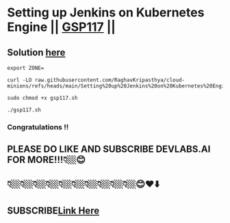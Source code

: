 # Setting up Jenkins on Kubernetes Engine || [GSP117](https://www.cloudskillsboost.google/focuses/1776?parent=catalog) ||

## Solution [here]()


```
export ZONE=
```
```
curl -LO raw.githubusercontent.com/RaghavKripasthya/cloud-minions/refs/heads/main/Setting%20up%20Jenkins%20on%20Kubernetes%20Engine/gsp117.sh

sudo chmod +x gsp117.sh

./gsp117.sh
```

### Congratulations !!
## PLEASE DO LIKE AND SUBSCRIBE DEVLABS.AI FOR MORE!!!👇🏼😊
## 👇🏼👇🏼👇🏼👇🏼👇🏼👇🏼👇🏼👇🏼👇🏼👇🏼😊❤️⬇️
## SUBSCRIBE[Link Here](https://www.youtube.com/channel/UCVFPYmP2CZvVmICxw7YHT8A)
